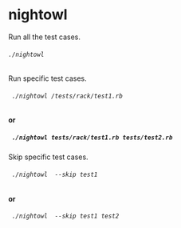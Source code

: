 # nightowl


Run all the test cases.

###### ``` ./nightowl ```


Run specific test cases.

###### ``` ./nightowl /tests/rack/test1.rb```
#### or  
##### ``` ./nightowl tests/rack/test1.rb tests/test2.rb```


Skip specific test cases.

###### ``` ./nightowl  --skip test1```
#### or  
###### ``` ./nightowl  --skip test1 test2```
